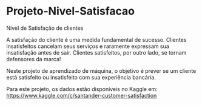 # Projeto-Nivel-Satisfacao
Nível de Satisfação de clientes

A satisfação do cliente é uma medida fundamental de sucesso. Clientes insatisfeitos cancelam seus serviços e raramente expressam sua insatisfação antes de sair. Clientes satisfeitos, por outro lado, se tornam defensores da marca!

Neste projeto de aprendizado de máquina, o objetivo é prever se um cliente está satisfeito ou insatisfeito com
sua experiência bancária.

Para este projeto, os dados estão disponíveis no Kaggle em: 
https://www.kaggle.com/c/santander-customer-satisfaction
